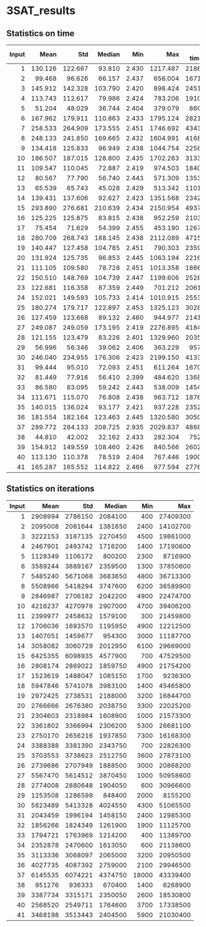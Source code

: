 # 3SAT_results
## Statistics on time 
| Input | Mean | Std | Median | Min | Max | Total time (m)|
| -----: | -----:| ----: |  -----: | -----: | -----: | ----: |
| 1 |    130.126  |    122.667  |     93.810  |      2.430  |   1217.487  |   2186.108 |
| 2 |     99.468  |     96.626  |     66.157  |      2.437  |    656.004  |   1671.059 |
| 3 |    145.912  |    142.328  |    103.790  |      2.420  |    898.424  |   2451.321 |
| 4 |    113.743  |    112.617  |     79.986  |      2.424  |    783.206  |   1910.886 |
| 5 |     51.204  |     48.029  |     36.744  |      2.404  |    379.079  |    860.222 |
| 6 |    167.962  |    179.911  |    110.863  |      2.433  |   1795.124  |   2821.764 |
| 7 |    258.533  |    264.909  |    173.555  |      2.451  |   1746.692  |   4343.361 |
| 8 |    248.133  |    241.850  |    169.665  |      2.432  |   1604.991  |   4168.635 |
| 9 |    134.418  |    125.833  |     96.949  |      2.438  |   1044.754  |   2258.229 |
| 10 |    186.507  |    187.015  |    128.800  |      2.435  |   1702.263  |   3133.320 |
| 11 |    109.547  |    110.045  |     72.887  |      2.419  |    974.503  |   1840.388 |
| 12 |     80.567  |     77.790  |     56.740  |      2.443  |    571.309  |   1353.533 |
| 13 |     65.539  |     65.743  |     45.028  |      2.429  |    513.342  |   1101.053 |
| 14 |    139.431  |    137.606  |     92.627  |      2.423  |   1351.568  |   2342.448 |
| 15 |    293.890  |    276.681  |    210.639  |      2.434  |   2150.954  |   4937.349 |
| 16 |    125.225  |    125.875  |     83.815  |      2.438  |    952.259  |   2103.785 |
| 17 |     75.454  |     71.629  |     54.399  |      2.455  |    453.190  |   1267.621 |
| 18 |    280.709  |    268.743  |    188.145  |      2.438  |   2112.089  |   4715.904 |
| 19 |    140.447  |    127.458  |    104.785  |      2.451  |    790.303  |   2359.510 |
| 20 |    131.924  |    125.735  |     96.853  |      2.445  |   1063.194  |   2216.318 |
| 21 |    111.105  |    109.580  |     78.728  |      2.451  |   1013.358  |   1866.571 |
| 22 |    150.510  |    148.769  |    104.739  |      2.447  |   1199.606  |   2528.565 |
| 23 |    122.681  |    116.358  |     87.359  |      2.449  |    701.212  |   2061.036 |
| 24 |    152.021  |    149.593  |    105.733  |      2.414  |   1010.915  |   2553.958 |
| 25 |    180.274  |    179.717  |    122.897  |      2.453  |   1325.123  |   3028.606 |
| 26 |    127.459  |    123.668  |     89.132  |      2.460  |    944.977  |   2141.307 |
| 27 |    249.087  |    249.059  |    173.195  |      2.419  |   2276.895  |   4184.665 |
| 28 |    121.155  |    123.479  |     83.226  |      2.401  |   1329.960  |   2035.398 |
| 29 |     56.996  |     56.346  |     39.062  |      2.406  |    363.229  |    957.529 |
| 30 |    246.040  |    234.955  |    176.306  |      2.423  |   2199.150  |   4133.480 |
| 31 |     99.444  |     95.010  |     72.093  |      2.451  |    611.264  |   1670.657 |
| 32 |     81.449  |     77.916  |     56.410  |      2.399  |    484.620  |   1368.340 |
| 33 |     86.580  |     83.095  |     59.242  |      2.443  |    538.009  |   1454.543 |
| 34 |    111.671  |    115.070  |     76.808  |      2.438  |    963.712  |   1876.072 |
| 35 |    140.015  |    136.024  |     93.177  |      2.421  |    937.228  |   2352.257 |
| 36 |    181.554  |    182.164  |    123.463  |      2.445  |   1320.580  |   3050.114 |
| 37 |    289.772  |    284.133  |    208.725  |      2.935  |   2029.837  |   4868.167 |
| 38 |     44.810  |     42.002  |     32.162  |      2.433  |    282.304  |    752.805 |
| 39 |    154.912  |    149.559  |    108.460  |      2.426  |    840.566  |   2602.522 |
| 40 |    113.130  |    110.378  |     78.519  |      2.404  |    767.446  |   1900.586 |
| 41 |    165.287  |    165.552  |    114.822  |      2.466  |    977.594  |   2776.825 |
## Statistics on iterations 
| Input | Mean | Std | Median | Min | Max |
| -----: | -----:| ----: |  -----: | -----: | -----: |
| 1 |    2908994  |    2786150  |    2084100  |        400  |   27409300 |
| 2 |    2095008  |    2081644  |    1381650  |       2400  |   14102700 |
| 3 |    3222153  |    3187135  |    2270450  |       4500  |   19861000 |
| 4 |    2467901  |    2493742  |    1716200  |       1400  |   17190600 |
| 5 |    1128349  |    1106172  |     800200  |       2300  |    8716900 |
| 6 |    3589244  |    3889167  |    2359500  |       1300  |   37850600 |
| 7 |    5485240  |    5671068  |    3683650  |       4800  |   36713300 |
| 8 |    5508966  |    5418294  |    3747600  |       6200  |   36589900 |
| 9 |    2846987  |    2706182  |    2042200  |       4900  |   22474700 |
| 10 |    4216237  |    4270978  |    2907000  |       4700  |   39406200 |
| 11 |    2399977  |    2458632  |    1579100  |        300  |   21459800 |
| 12 |    1706036  |    1693570  |    1195950  |       4900  |   12212500 |
| 13 |    1407051  |    1459677  |     954300  |       3000  |   11187700 |
| 14 |    3058082  |    3060729  |    2012950  |       6100  |   29669000 |
| 15 |    6425355  |    6098935  |    4577900  |        700  |   47529500 |
| 16 |    2808174  |    2869022  |    1859750  |       4900  |   21754200 |
| 17 |    1523619  |    1488047  |    1085150  |       1700  |    9236300 |
| 18 |    5947846  |    5741078  |    3983100  |       1400  |   45465800 |
| 19 |    2972425  |    2738531  |    2188000  |       3200  |   16844700 |
| 20 |    2766666  |    2676380  |    2038750  |       3300  |   22025200 |
| 21 |    2304603  |    2318984  |    1608900  |       1000  |   21573300 |
| 22 |    3361802  |    3366994  |    2306200  |       5300  |   26681100 |
| 23 |    2750170  |    2656216  |    1937850  |       7300  |   16168300 |
| 24 |    3388388  |    3381390  |    2343750  |        700  |   22826300 |
| 25 |    3703553  |    3738623  |    2512750  |       3600  |   27873100 |
| 26 |    2739686  |    2707949  |    1888500  |       3000  |   20868200 |
| 27 |    5567470  |    5614512  |    3870450  |       1000  |   50958600 |
| 28 |    2774008  |    2880648  |    1904050  |        600  |   30966600 |
| 29 |    1253508  |    1286599  |     848400  |       2000  |    8155200 |
| 30 |    5623489  |    5413328  |    4024550  |       4300  |   51065500 |
| 31 |    2043459  |    1996194  |    1458150  |       2400  |   12985300 |
| 32 |    1856266  |    1824349  |    1261900  |       1900  |   11125700 |
| 33 |    1794721  |    1763969  |    1214200  |        400  |   11389700 |
| 34 |    2352878  |    2470600  |    1613050  |        600  |   21138600 |
| 35 |    3113336  |    3068097  |    2065000  |       3200  |   20950500 |
| 36 |    4027735  |    4087392  |    2759000  |       2100  |   29946500 |
| 37 |    6145535  |    6074221  |    4374750  |      18000  |   43339400 |
| 38 |     951276  |     936333  |     670400  |       1400  |    6268900 |
| 39 |    3387734  |    3315171  |    2350050  |       2600  |   18530800 |
| 40 |    2568520  |    2549711  |    1764600  |       3700  |   17338500 |
| 41 |    3468198  |    3513443  |    2404500  |       5900  |   21030400 |
